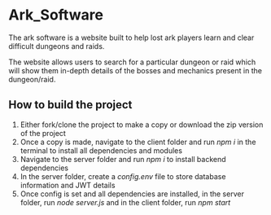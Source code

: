 # Ark_Software
The ark software is a website built to help lost ark players learn and clear difficult dungeons and raids.<br/> 

The website allows users to search for a particular dungeon or raid which will show them in-depth details of the bosses and mechanics present in the dungeon/raid.
<br/>

## How to build the project
1. Either fork/clone the project to make a copy or download the zip version of the project
2. Once a copy is made, navigate to the client folder and run *npm i* in the terminal to install all dependencies and modules
3. Navigate to the server folder and run *npm i* to install backend dependencies
4. In the server folder, create a *config.env* file to store database information and JWT details
5. Once config is set and all dependencies are installed, in the server folder, run *node server.js* and in the client folder, run *npm start*
